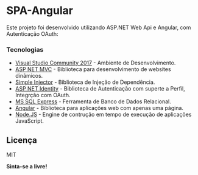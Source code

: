 # SPA-Angular


Este projeto foi desenvolvido utilizando ASP.NET Web Api e Angular, com Autenticação OAuth:


### Tecnologias


* [Visual Studio Community 2017] - Ambiente de Desenvolvimento.
* [ASP NET MVC] - Biblioteca para desenvolvimento de websites dinâmicos.
* [Simple Injector] - Biblioteca de Injeção de Dependência.
* [ASP NET Identity] - Biblioteca de Autenticação com superte a Perfil, Integrção com OAuth.
* [MS SQL Express] - Ferramenta de Banco de Dados Relacional.
* [Angular] - Biblioteca para aplicações web com apenas uma página.
* [Node.JS] - Engine de contrução em tempo de execução de aplicações JavaScript.


### 
Licença
----

MIT


**Sinta-se a livre!**


   [Visual Studio Community 2017]: <https://www.visualstudio.com/>
   [ASP NET MVC]: <https://www.asp.net/mvc>
   [Simple Injector]: <https://simpleinjector.org/index.html>
   [ASP NET Identity]: <https://www.asp.net/identity>
   [MS SQL Express]: <https://www.microsoft.com/en-us/sql-server/sql-server-editions-express>
   [Angular]: <https://angular.io/>
   [Node.Js]: <https://nodejs.org/en/>
